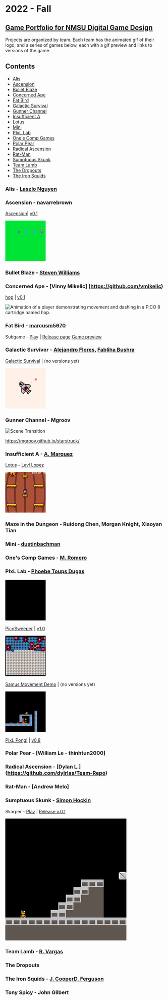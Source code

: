 # 2022 - Fall

## [Game Portfolio for NMSU Digital Game Design](/../index.md)

Projects are organized by team. Each team has the animated gif of their logo, and a series of games below, each with a gif preview and links to versions of the game.

## Contents

- [Alis](#alis---laszlo-nguyen)
- [Ascension](#ascension)
- [Bullet Blaze](#bullet-blaze)
- [Concerned Ape](#concerned-ape)
- [Fat Bird](#fat-bird)
- [Galactic Survival](#galactic-survival---alejandro-flores--fabliha-bushra)
- [Gunner Channel](#gunner-channel)
- [Insufficient A](#insufficient-a---a-marquez)
- [Lotus](#lotus)
- [Mini](#mini)
- [PIxL Lab](#pixl-lab---phoebe-toups-dugas)
- [One's Comp Games](#ones-comp-games--m-romero)
- [Polar Pear](#polar-pear)
- [Radical Ascension](#radical-ascension---dylrlas)
- [Rat-Man](#rat-man)
- [Sumptuous Skunk](#sumptuous-skunk)
- [Team Lamb](#team-lamb---r-vargas)
- [The Dropouts](#the-dropouts)
- [The Iron Squids](#the-iron-squids--j-cooper--d-ferguson)

### Alis - [Laszlo Nguyen](https://github.com/LaszloNguyen)

### Ascension - navarrebrown
[Ascension](/Ascension/protoype1/ascension.p8.html)\| [v0.1](https://github.com/navarrebrown/cs477/releases/tag/v0.1)

<img src=./Ascension/protoype1/ascension1.gif alt="Animation of the Play and Interactivr Experiences of protoype1 of Ascension" width="128"/>


### Bullet Blaze - [Steven Williams](https://github.com/swillNMSU)

### Concerned Ape - [Vinny Mikelic] (https://github.com/vmikelic)
[hop](https://vmikelic.github.io/hop) \| [v0.1](https://github.com/vmikelic/hop-PICO8/releases/tag/v0.1)

<img src="https://vmikelic.github.io/hop.gif" alt="Animation of a player demonstrating movement and dashing in a PICO 8 cartridge named hop." width="128"/>

### Fat Bird - [marcusm5670](https://github.com/marcusm5670/CS477-GameRepo)
Subgame - [Play](/2022-3/FatBird/v0.1/subgame.html) | [Release page](https://github.com/marcusm5670/CS477-GameRepo/releases/tag/v0.1)
[Game preview](2022-3/FatBird/v0.1/preview.gif)

### Galactic Survivor - [Alejandro Flores](https://github.com/ilbambino4), [Fabliha Bushra](https://github.com/fbushra)
[Galactic Survival](/Galactic-Survival/galactic.html) \| (no versions yet)

<img alt="Player Firing in All Angles" src="./Galactic-Survival/Teaser.gif" width="128"/>

### Gunner Channel - Mgroov
<img src = "https://user-images.githubusercontent.com/44854053/195670132-0530042f-a621-4a38-8377-d5c377b6d5e1.gif" alt="Scene Transition" width="128"/>

https://mgroov.github.io/starstruck/


### Insufficient A - [A. Marquez](https://github.com/amarq30)

[Lotus](./lotus/lotus.html) - [Levi Lopez](https://github.com/llopez020)

<img src="./logos/lotus.gif" alt="Gameplay" width="128"/>

### Maze in the Dungeon - Ruidong Chen, Morgan Knight, Xiaoyan Tian

### Mini - [dustinbachman](https://github.com/dustinbachman/PICOProject)

### One's Comp Games - [M. Romero](https://github.com/matrom01-v2)

### PIxL Lab - [Phoebe Toups Dugas](https://pixllab.github.io)

<img src="./logos/pixl-logo_0.gif" alt="Animation of the Play and Interactive Experiences for Learning lab logo showing P-I-L, then the X fades in." width="128"/>

[PicoSweeper](/pixl-lab/picosweeperv1_0.html) \| [v1.0](https://github.com/snapdragoness/pico-8/releases/tag/v1.0)

<img src="./pixl-lab/picosweeper-some_cleared.gif" alt="Animation of blinking cursor on a grid with markers for revealed mines." width="128"/>

[Samus Movement Demo](/pixl-lab/samusmove.html) \| (no versions yet)

<img alt="Animation of character jumping in a platformer game." src="./pixl-lab/samusmove_0.gif" width="128"/>

[PIxL Pong!](/pixl-lab/pixlpong.html) \| [v0.8](https://github.com/NMSU-DGD/lets_make_in_pico_8/releases/tag/0.8)

### Polar Pear - [William Le - thinhtun2000]

### Radical Ascension - [Dylan L.] (https://github.com/dylrlas/Team-Repo)

### Rat-Man - [Andrew Melo]

### Sumptuous Skunk - [Simon Hockin](https://github.com/Kira-Flakes)
Skarper - [Play](/2022-3/SumptuousSkunk/skarper.html) | [Release v.0.1](https://github.com/Kira-Flakes/CS-477-Game/releases/tag/v0.1)

![Skarper preview v0.1](/2022-3/SumptuousSkunk/skarper_0.gif)


### Team Lamb - [R. Vargas](https://github.com/robertvargas-irq)

### The Dropouts

### The Iron Squids - [J. Cooper](https://github.com/n0dat)[D. Ferguson](https://github.com/InlaidData)

### Tony Spicy - John Gilbert

